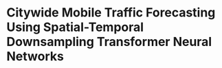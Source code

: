 # Citywide Mobile Traffic Forecasting Using Spatial-Temporal Downsampling Transformer Neural Networks
